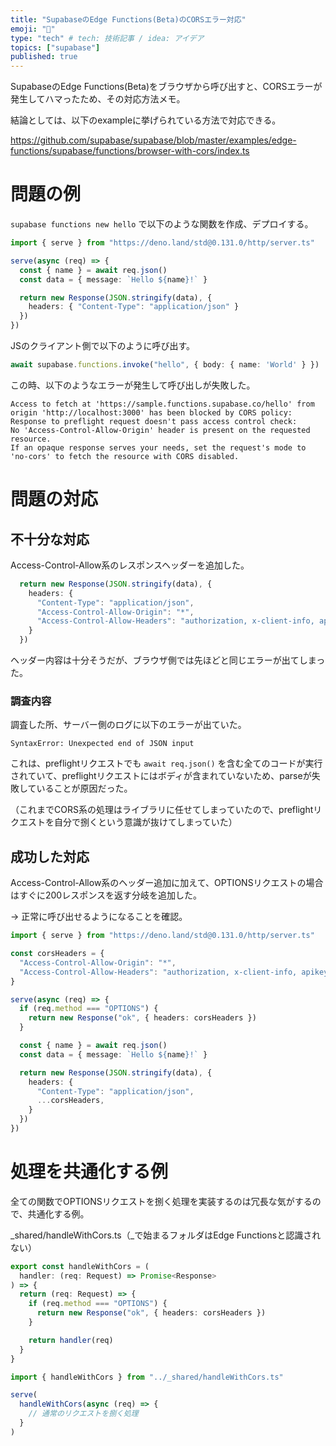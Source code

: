 ```yaml
---
title: "SupabaseのEdge Functions(Beta)のCORSエラー対応"
emoji: "🙌"
type: "tech" # tech: 技術記事 / idea: アイデア
topics: ["supabase"]
published: true
---
```


SupabaseのEdge Functions(Beta)をブラウザから呼び出すと、CORSエラーが発生してハマったため、その対応方法メモ。

結論としては、以下のexampleに挙げられている方法で対応できる。

https://github.com/supabase/supabase/blob/master/examples/edge-functions/supabase/functions/browser-with-cors/index.ts

# 問題の例

`supabase functions new hello` で以下のような関数を作成、デプロイする。

```ts
import { serve } from "https://deno.land/std@0.131.0/http/server.ts"

serve(async (req) => {
  const { name } = await req.json()
  const data = { message: `Hello ${name}!` }

  return new Response(JSON.stringify(data), {
    headers: { "Content-Type": "application/json" }
  })
})
```

JSのクライアント側で以下のように呼び出す。

```ts
await supabase.functions.invoke("hello", { body: { name: 'World' } })
```

この時、以下のようなエラーが発生して呼び出しが失敗した。

```log
Access to fetch at 'https://sample.functions.supabase.co/hello' from origin 'http://localhost:3000' has been blocked by CORS policy:
Response to preflight request doesn't pass access control check:
No 'Access-Control-Allow-Origin' header is present on the requested resource.
If an opaque response serves your needs, set the request's mode to 'no-cors' to fetch the resource with CORS disabled.
```

# 問題の対応

## 不十分な対応

Access-Control-Allow系のレスポンスヘッダーを追加した。

```ts
  return new Response(JSON.stringify(data), {
    headers: {
      "Content-Type": "application/json",
      "Access-Control-Allow-Origin": "*",
      "Access-Control-Allow-Headers": "authorization, x-client-info, apikey, content-type"
    }
  })
```

ヘッダー内容は十分そうだが、ブラウザ側では先ほどと同じエラーが出てしまった。

### 調査内容

調査した所、サーバー側のログに以下のエラーが出ていた。

```log
SyntaxError: Unexpected end of JSON input
```

これは、preflightリクエストでも `await req.json()` を含む全てのコードが実行されていて、preflightリクエストにはボディが含まれていないため、parseが失敗していることが原因だった。

（これまでCORS系の処理はライブラリに任せてしまっていたので、preflightリクエストを自分で捌くという意識が抜けてしまっていた）

## 成功した対応

Access-Control-Allow系のヘッダー追加に加えて、OPTIONSリクエストの場合はすぐに200レスポンスを返す分岐を追加した。

→ 正常に呼び出せるようになることを確認。

```ts
import { serve } from "https://deno.land/std@0.131.0/http/server.ts"

const corsHeaders = {
  "Access-Control-Allow-Origin": "*",
  "Access-Control-Allow-Headers": "authorization, x-client-info, apikey, content-type"
}

serve(async (req) => {
  if (req.method === "OPTIONS") {
    return new Response("ok", { headers: corsHeaders })
  }

  const { name } = await req.json()
  const data = { message: `Hello ${name}!` }

  return new Response(JSON.stringify(data), {
    headers: {
      "Content-Type": "application/json",
      ...corsHeaders,
    }
  })
})
```

# 処理を共通化する例

全ての関数でOPTIONSリクエストを捌く処理を実装するのは冗長な気がするので、共通化する例。

_shared/handleWithCors.ts（_で始まるフォルダはEdge Functionsと認識されない）

```ts
export const handleWithCors = (
  handler: (req: Request) => Promise<Response>
) => {
  return (req: Request) => {
    if (req.method === "OPTIONS") {
      return new Response("ok", { headers: corsHeaders })
    }

    return handler(req)
  }
}
```

```ts
import { handleWithCors } from "../_shared/handleWithCors.ts"

serve(
  handleWithCors(async (req) => {
    // 通常のリクエストを捌く処理
  }
)
```

